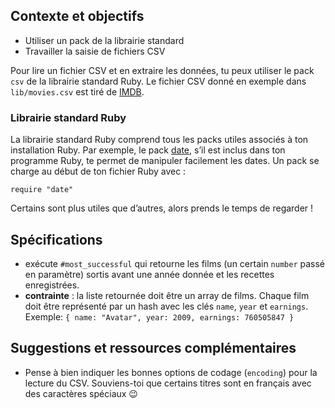 ## Contexte et objectifs

- Utiliser un pack de la librairie standard
- Travailler la saisie de fichiers CSV

Pour lire un fichier CSV et en extraire les données, tu peux utiliser le
pack `csv` de la librairie standard Ruby. Le fichier CSV donné en
exemple dans `lib/movies.csv` est tiré de
[IMDB](http://www.imdb.com/boxoffice/alltimegross).

### Librairie standard Ruby

La librairie standard Ruby comprend tous les packs utiles associés à ton
installation Ruby. Par exemple, le pack
[date](http://www.ruby-doc.org/stdlib-2.2.0/libdoc/date/rdoc/Date.html),
s’il est inclus dans ton programme Ruby, te permet de manipuler
facilement les dates. Un pack se charge au début de ton fichier Ruby
avec :

``` {.ruby}
require "date"
```

Certains sont plus utiles que d’autres, alors prends le temps de
regarder !

## Spécifications

- exécute `#most_successful` qui retourne les films (un certain
    `number` passé en paramètre) sortis avant une année donnée et les
    recettes enregistrées.
- **contrainte** : la liste retournée doit être un array de films.
    Chaque film doit être représenté par un hash avec les clés `name`,
    `year` et `earnings`. Exemple:
    `{ name: "Avatar", year: 2009, earnings: 760505847 }`

## Suggestions et ressources complémentaires

- Pense à bien indiquer les bonnes options de codage (`encoding`) pour
    la lecture du CSV. Souviens-toi que certains titres sont en français
    avec des caractères spéciaux 😉

